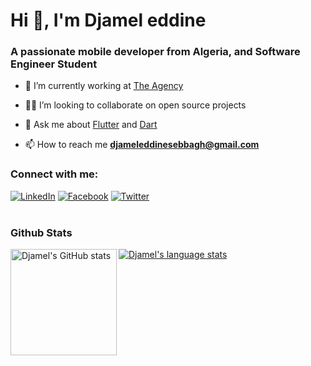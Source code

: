 <h1>Hi 👋, I'm Djamel eddine</h1>
<h3>A passionate mobile developer from Algeria, and Software Engineer Student</h3>

- 🔭 I’m currently working at [The Agency](http://www.theagency-dz.com/)

- 🧑‍💻 I’m looking to collaborate on open source projects

- 💬 Ask me about [Flutter](https://flutter.dev) and [Dart](https://dart.dev)

- 📫 How to reach me **djameleddinesebbagh@gmail.com**

<h3 align="left">Connect with me:</h3>
<a href="https://www.linkedin.com/in/djamel-eddine-sebbagh-b34810155" target="_blank"><img src="https://img.shields.io/badge/LinkedIn-%230077B5.svg?&style=flat-square&logo=linkedin&logoColor=white" alt="LinkedIn"></a>
<a href="https://www.facebook.com/profile.php?id=100033406563949" target="_blank"><img src="https://img.shields.io/badge/Facebook-%232D88FF.svg?&style=flat-square&logo=facebook&logoColor=white" alt="Facebook"></a>
<a href="https://twitter.com/EddineSebbagh?s=07" target="_blank"><img src="https://img.shields.io/badge/Twitter-%231877F2.svg?&style=flat-square&logo=twitter&logoColor=white" alt="Twitter"></a>
<br><br>

### Github Stats

<a href="https://profile-summary-for-github.com/user/Djameleddine21">
  <img align="left" height="170px" src="https://github-readme-stats.vercel.app/api?username=Djameleddine21&show_icons=true&line_height=27&count_private=true&include_all_commits=true" alt="Djamel's GitHub stats"/>
  <img src="https://github-readme-stats.vercel.app/api/top-langs/?username=Djameleddine21&hide_langs_below=5&layout=compact" alt="Djamel's language stats"/>
</a>
